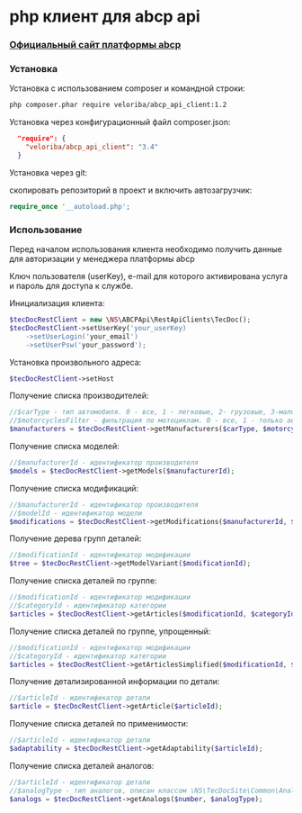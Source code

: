 # php клиент для abcp api

### [Официальный сайт платформы abcp](http://abcp.ru)

### Установка
Установка с использованием composer и командной строки:

```bash
php composer.phar require veloriba/abcp_api_client:1.2
```

Установка через конфигурационный файл composer.json:

```json
  "require": {
    "veloriba/abcp_api_client": "3.4"
  }
```

Установка через git:
 
скопировать репозиторий в проект и включить автозагрузчик:

```php
require_once '__autoload.php';
```

### Использование
Перед началом использования клиента необходимо получить данные для авторизации у менеджера платформы abcp

Ключ пользователя (userKey), e-mail для которого активирована услуга и пароль для доступа к службе.

Инициализация клиента:

```php
$tecDocRestClient = new \NS\ABCPApi\RestApiClients\TecDoc();
$tecDocRestClient->setUserKey('your_userKey)
    ->setUserLogin('your_email')
    ->setUserPsw('your_password');
```

Установка произвольного адреса:

```php
$tecDocRestClient->setHost
```

Получение списка производителей:

```php
//$carType - тип автомобиля. 0 - все, 1 - легковые, 2- грузовые, 3-малотонажные
//$motorcyclesFilter - фильтрация по мотоциклам. 0 - все, 1 - только автомобили, 2 - только мотоциклы
$manufacturers = $tecDocRestClient->getManufacturers($carType, $motorcyclesFilter);
```

Получение списка моделей:

```php
//$manufacturerId - идентификатор производителя
$models = $tecDocRestClient->getModels($manufacturerId);
```

Получение списка модификаций:

```php
//$manufacturerId - идентификатор производителя
//$modelId - идентификатор модели
$modifications = $tecDocRestClient->getModifications($manufacturerId, $modelId);
```

Получение дерева групп деталей:

```php
//$modificationId - идентификатор модификации
$tree = $tecDocRestClient->getModelVariant($modificationId);
```

Получение списка деталей по группе:

```php
//$modificationId - идентификатор модификации
//$categoryId - идентификатор категории
$articles = $tecDocRestClient->getArticles($modificationId, $categoryId);
```

Получение списка деталей по группе, упрощенный:

```php
//$modificationId - идентификатор модификации
//$categoryId - идентификатор категории
$articles = $tecDocRestClient->getArticlesSimplified($modificationId, $categoryId);
```

Получение детализированной информации по детали:

```php
//$articleId - идентификатор детали
$article = $tecDocRestClient->getArticle($articleId);
````

Получение списка деталей по применимости:

```php
//$articleId - идентификатор детали
$adaptability = $tecDocRestClient->getAdaptability($articleId);
````

Получение списка деталей аналогов:

```php
//$articleId - идентификатор детали
//$analogType - тип аналогов, описан классом \NS\TecDocSite\Common\AnalogTypes
$analogs = $tecDocRestClient->getAnalogs($number, $analogType);
````